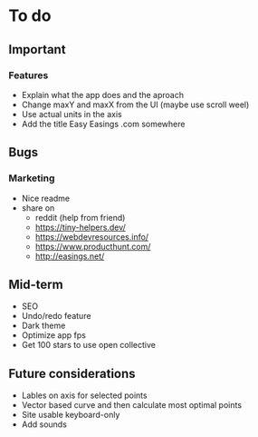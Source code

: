 # To do

## Important

### Features

- Explain what the app does and the aproach
- Change maxY and maxX from the UI (maybe use scroll weel)
- Use actual units in the axis
- Add the title Easy Easings .com somewhere

## Bugs

### Marketing

- Nice readme
- share on
  - reddit (help from friend)
  - https://tiny-helpers.dev/
  - https://webdevresources.info/
  - https://www.producthunt.com/
  - http://easings.net/

## Mid-term

- SEO
- Undo/redo feature
- Dark theme
- Optimize app fps
- Get 100 stars to use open collective

## Future considerations

- Lables on axis for selected points
- Vector based curve and then calculate most optimal points
- Site usable keyboard-only
- Add sounds

